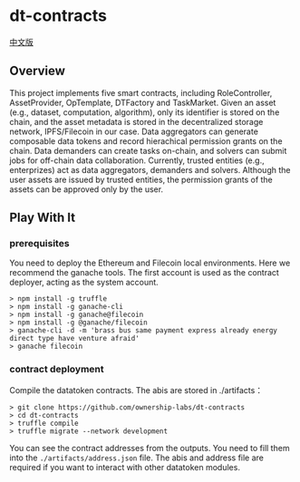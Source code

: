 # dt-contracts

[中文版](./README_CN.md)

## Overview

This project implements five smart contracts, including RoleController, AssetProvider, OpTemplate, DTFactory and TaskMarket. Given an asset (e.g., dataset, computation, algorithm), only its identifier is stored on the chain, and the asset metadata is stored in the decentralized storage network, IPFS/Filecoin in our case. Data aggregators can generate composable data tokens and record hierachical permission grants on the chain. Data demanders can create tasks on-chain, and solvers can submit jobs for off-chain data collaboration. Currently, trusted entities (e.g., enterprizes) act as data aggregators, demanders and solvers. Although the user assets are issued by trusted entities, the permission grants of the assets can be approved only by the user.

## Play With It

### prerequisites

You need to deploy the Ethereum and Filecoin local environments. Here we recommend the ganache tools. The first account is used as the contract deployer, acting as the system account.
```shell
> npm install -g truffle
> npm install -g ganache-cli
> npm install -g ganache@filecoin
> npm install -g @ganache/filecoin
> ganache-cli -d -m 'brass bus same payment express already energy direct type have venture afraid'
> ganache filecoin
```

### contract deployment

Compile the datatoken contracts. The abis are stored in ./artifacts：
```shell
> git clone https://github.com/ownership-labs/dt-contracts
> cd dt-contracts
> truffle compile
> truffle migrate --network development
```

You can see the contract addresses from the outputs. You need to fill them into the `./artifacts/address.json` file. The abis and address file are required if you want to interact with other datatoken modules.